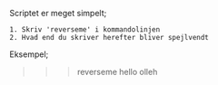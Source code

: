 Scriptet er meget simpelt;

	1. Skriv 'reverseme' i kommandolinjen
	2. Hvad end du skriver herefter bliver spejlvendt

Eksempel;

>>> <username> reverseme hello
>>> olleh

